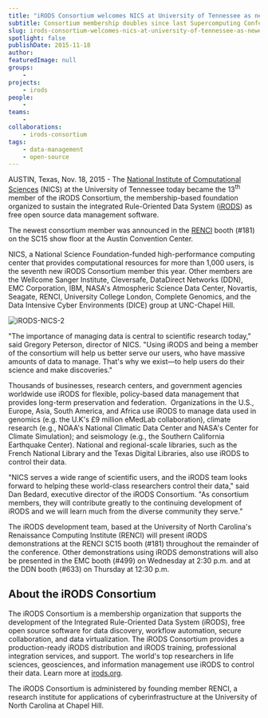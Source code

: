 ```yaml
---
title: "iRODS Consortium welcomes NICS at University of Tennessee as newest member at SC15"
subtitle: Consortium membership doubles since last Supercomputing Conference
slug: irods-consortium-welcomes-nics-at-university-of-tennessee-as-newest-member-at-sc15
spotlight: false
publishDate: 2015-11-18
author: 
featuredImage: null
groups:
    - 
projects:
    - irods
people:
    - 
teams: 
    - 
collaborations:
    - irods-consortium
tags:
    - data-management
    - open-source
---
```


AUSTIN, Texas, Nov. 18, 2015 - The [National Institute of Computational Sciences](https://www.nics.tennessee.edu/) (NICS) at the University of Tennessee today became the 13<sup>th</sup> member of the iRODS Consortium, the membership-based foundation organized to sustain the integrated Rule-Oriented Data System ([iRODS](x-webdoc://477066E8-AF68-4460-9119-C05A685E0ED2/irods.org)) as free open source data management software.

The newest consortium member was announced in the [<span class="s2">RENCI</span>](https://www.renci.org/) booth (#181) on the SC15 show floor at the Austin Convention Center.

NICS, a National Science Foundation-funded high-performance computing center that provides computational resources for more than 1,000 users, is the seventh new iRODS Consortium member this year. Other members are the Wellcome Sanger Institute, Cleversafe, DataDirect Networks (DDN), EMC Corporation, IBM, NASA's Atmospheric Science Data Center, Novartis, Seagate, RENCI, University College London, Complete Genomics, and the Data Intensive Cyber Environments (DICE) group at UNC-Chapel Hill.

![iRODS-NICS-2](https://renci.org/wp-content/uploads/2015/11/iRODS-NICS-2-300x200.jpeg)

"The importance of managing data is central to scientific research today," said Gregory Peterson, director of NICS. "Using iRODS and being a member of the consortium will help us better serve our users, who have massive amounts of data to manage. That's why we exist—to help users do their science and make discoveries."

Thousands of businesses, research centers, and government agencies worldwide use iRODS for flexible, policy-based data management that provides long-term preservation and federation.  Organizations in the U.S., Europe, Asia, South America, and Africa use iRODS to manage data used in genomics (e.g. the U.K's £9 million eMedLab collaboration), climate research (e.g., NOAA's National Climatic Data Center and NASA's Center for Climate Simulation); and seismology (e.g., the Southern California Earthquake Center). National and regional-scale libraries, such as the French National Library and the Texas Digital Libraries, also use iRODS to control their data.

"NICS serves a wide range of scientific users, and the iRODS team looks forward to helping these world-class researchers control their data," said Dan Bedard, executive director of the iRODS Consortium. "As consortium members, they will contribute greatly to the continuing development of iRODS and we will learn much from the diverse community they serve."

The iRODS development team, based at the University of North Carolina's Renaissance Computing Institute (RENCI) will present iRODS demonstrations at the RENCI SC15 booth (#181) throughout the remainder of the conference. Other demonstrations using iRODS demonstrations will also be presented in the EMC booth (#499) on Wednesday at 2:30 p.m. and at the DDN booth (#633) on Thursday at 12:30 p.m.

## About the iRODS Consortium

The iRODS Consortium is a membership organization that supports the development of the Integrated Rule-Oriented Data System (iRODS), free open source software for data discovery, workflow automation, secure collaboration, and data virtualization. The iRODS Consortium provides a production-ready iRODS distribution and iRODS training, professional integration services, and support. The world's top researchers in life sciences, geosciences, and information management use iRODS to control their data. Learn more at [irods.org](http://irods.org/).

The iRODS Consortium is administered by founding member RENCI, a research institute for applications of cyberinfrastructure at the University of North Carolina at Chapel Hill.

